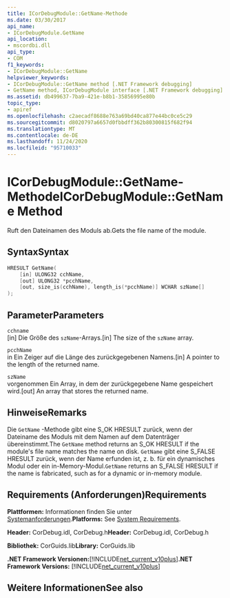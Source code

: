 ```yaml
---
title: ICorDebugModule::GetName-Methode
ms.date: 03/30/2017
api_name:
- ICorDebugModule.GetName
api_location:
- mscordbi.dll
api_type:
- COM
f1_keywords:
- ICorDebugModule::GetName
helpviewer_keywords:
- ICorDebugModule::GetName method [.NET Framework debugging]
- GetName method, ICorDebugModule interface [.NET Framework debugging]
ms.assetid: db499637-7ba9-421e-b8b1-35856995e80b
topic_type:
- apiref
ms.openlocfilehash: c2aecadf8688e763a69bd40ca877e44bc0ce5c29
ms.sourcegitcommit: d8020797a6657d0fbbdff362b80300815f682f94
ms.translationtype: MT
ms.contentlocale: de-DE
ms.lasthandoff: 11/24/2020
ms.locfileid: "95710033"
---
```

# <a name="icordebugmodulegetname-method"></a><span data-ttu-id="51c65-102">ICorDebugModule::GetName-Methode</span><span class="sxs-lookup"><span data-stu-id="51c65-102">ICorDebugModule::GetName Method</span></span>

<span data-ttu-id="51c65-103">Ruft den Dateinamen des Moduls ab.</span><span class="sxs-lookup"><span data-stu-id="51c65-103">Gets the file name of the module.</span></span>  
  
## <a name="syntax"></a><span data-ttu-id="51c65-104">Syntax</span><span class="sxs-lookup"><span data-stu-id="51c65-104">Syntax</span></span>  
  
```cpp
HRESULT GetName(  
    [in] ULONG32 cchName,  
    [out] ULONG32 *pcchName,  
    [out, size_is(cchName), length_is(*pcchName)] WCHAR szName[]  
);  
```  
  
## <a name="parameters"></a><span data-ttu-id="51c65-105">Parameter</span><span class="sxs-lookup"><span data-stu-id="51c65-105">Parameters</span></span>  

 `cchname`  
 <span data-ttu-id="51c65-106">[in] Die Größe des `szName`-Arrays.</span><span class="sxs-lookup"><span data-stu-id="51c65-106">[in] The size of the `szName` array.</span></span>  
  
 `pcchName`  
 <span data-ttu-id="51c65-107">in Ein Zeiger auf die Länge des zurückgegebenen Namens.</span><span class="sxs-lookup"><span data-stu-id="51c65-107">[in] A pointer to the length of the returned name.</span></span>  
  
 `szName`  
 <span data-ttu-id="51c65-108">vorgenommen Ein Array, in dem der zurückgegebene Name gespeichert wird.</span><span class="sxs-lookup"><span data-stu-id="51c65-108">[out] An array that stores the returned name.</span></span>  
  
## <a name="remarks"></a><span data-ttu-id="51c65-109">Hinweise</span><span class="sxs-lookup"><span data-stu-id="51c65-109">Remarks</span></span>  

 <span data-ttu-id="51c65-110">Die `GetName` -Methode gibt eine S_OK HRESULT zurück, wenn der Dateiname des Moduls mit dem Namen auf dem Datenträger übereinstimmt.</span><span class="sxs-lookup"><span data-stu-id="51c65-110">The `GetName` method returns an S_OK HRESULT if the module's file name matches the name on disk.</span></span> <span data-ttu-id="51c65-111">`GetName` gibt eine S_FALSE HRESULT zurück, wenn der Name erfunden ist, z. b. für ein dynamisches Modul oder ein in-Memory-Modul.</span><span class="sxs-lookup"><span data-stu-id="51c65-111">`GetName` returns an S_FALSE HRESULT if the name is fabricated, such as for a dynamic or in-memory module.</span></span>  
  
## <a name="requirements"></a><span data-ttu-id="51c65-112">Requirements (Anforderungen)</span><span class="sxs-lookup"><span data-stu-id="51c65-112">Requirements</span></span>  

 <span data-ttu-id="51c65-113">**Plattformen:** Informationen finden Sie unter [Systemanforderungen](../../get-started/system-requirements.md).</span><span class="sxs-lookup"><span data-stu-id="51c65-113">**Platforms:** See [System Requirements](../../get-started/system-requirements.md).</span></span>  
  
 <span data-ttu-id="51c65-114">**Header:** CorDebug.idl, CorDebug.h</span><span class="sxs-lookup"><span data-stu-id="51c65-114">**Header:** CorDebug.idl, CorDebug.h</span></span>  
  
 <span data-ttu-id="51c65-115">**Bibliothek:** CorGuids.lib</span><span class="sxs-lookup"><span data-stu-id="51c65-115">**Library:** CorGuids.lib</span></span>  
  
 <span data-ttu-id="51c65-116">**.NET Framework Versionen:**[!INCLUDE[net_current_v10plus](../../../../includes/net-current-v10plus-md.md)]</span><span class="sxs-lookup"><span data-stu-id="51c65-116">**.NET Framework Versions:** [!INCLUDE[net_current_v10plus](../../../../includes/net-current-v10plus-md.md)]</span></span>  
  
## <a name="see-also"></a><span data-ttu-id="51c65-117">Weitere Informationen</span><span class="sxs-lookup"><span data-stu-id="51c65-117">See also</span></span>
